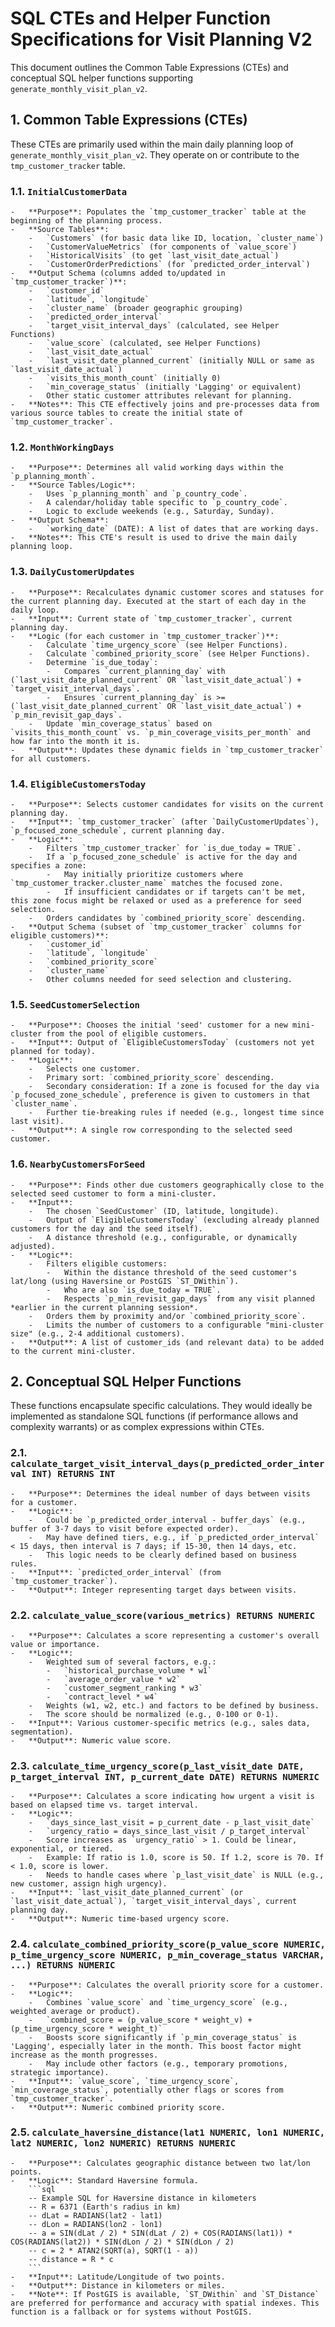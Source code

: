 # SQL CTEs and Helper Function Specifications for Visit Planning V2

This document outlines the Common Table Expressions (CTEs) and conceptual SQL helper functions supporting `generate_monthly_visit_plan_v2`.

## 1. Common Table Expressions (CTEs)

These CTEs are primarily used within the main daily planning loop of `generate_monthly_visit_plan_v2`. They operate on or contribute to the `tmp_customer_tracker` table.

### 1.1. `InitialCustomerData`
    -   **Purpose**: Populates the `tmp_customer_tracker` table at the beginning of the planning process.
    -   **Source Tables**:
        -   `Customers` (for basic data like ID, location, `cluster_name`)
        -   `CustomerValueMetrics` (for components of `value_score`)
        -   `HistoricalVisits` (to get `last_visit_date_actual`)
        -   `CustomerOrderPredictions` (for `predicted_order_interval`)
    -   **Output Schema (columns added to/updated in `tmp_customer_tracker`)**:
        -   `customer_id`
        -   `latitude`, `longitude`
        -   `cluster_name` (broader geographic grouping)
        -   `predicted_order_interval`
        -   `target_visit_interval_days` (calculated, see Helper Functions)
        -   `value_score` (calculated, see Helper Functions)
        -   `last_visit_date_actual`
        -   `last_visit_date_planned_current` (initially NULL or same as `last_visit_date_actual`)
        -   `visits_this_month_count` (initially 0)
        -   `min_coverage_status` (initially 'Lagging' or equivalent)
        -   Other static customer attributes relevant for planning.
    -   **Notes**: This CTE effectively joins and pre-processes data from various source tables to create the initial state of `tmp_customer_tracker`.

### 1.2. `MonthWorkingDays`
    -   **Purpose**: Determines all valid working days within the `p_planning_month`.
    -   **Source Tables/Logic**:
        -   Uses `p_planning_month` and `p_country_code`.
        -   A calendar/holiday table specific to `p_country_code`.
        -   Logic to exclude weekends (e.g., Saturday, Sunday).
    -   **Output Schema**:
        -   `working_date` (DATE): A list of dates that are working days.
    -   **Notes**: This CTE's result is used to drive the main daily planning loop.

### 1.3. `DailyCustomerUpdates`
    -   **Purpose**: Recalculates dynamic customer scores and statuses for the current planning day. Executed at the start of each day in the daily loop.
    -   **Input**: Current state of `tmp_customer_tracker`, current planning day.
    -   **Logic (for each customer in `tmp_customer_tracker`)**:
        -   Calculate `time_urgency_score` (see Helper Functions).
        -   Calculate `combined_priority_score` (see Helper Functions).
        -   Determine `is_due_today`:
            -   Compares `current_planning_day` with (`last_visit_date_planned_current` OR `last_visit_date_actual`) + `target_visit_interval_days`.
            -   Ensures `current_planning_day` is >= (`last_visit_date_planned_current` OR `last_visit_date_actual`) + `p_min_revisit_gap_days`.
        -   Update `min_coverage_status` based on `visits_this_month_count` vs. `p_min_coverage_visits_per_month` and how far into the month it is.
    -   **Output**: Updates these dynamic fields in `tmp_customer_tracker` for all customers.

### 1.4. `EligibleCustomersToday`
    -   **Purpose**: Selects customer candidates for visits on the current planning day.
    -   **Input**: `tmp_customer_tracker` (after `DailyCustomerUpdates`), `p_focused_zone_schedule`, current planning day.
    -   **Logic**:
        -   Filters `tmp_customer_tracker` for `is_due_today = TRUE`.
        -   If a `p_focused_zone_schedule` is active for the day and specifies a zone:
            -   May initially prioritize customers where `tmp_customer_tracker.cluster_name` matches the focused zone.
            -   If insufficient candidates or if targets can't be met, this zone focus might be relaxed or used as a preference for seed selection.
        -   Orders candidates by `combined_priority_score` descending.
    -   **Output Schema (subset of `tmp_customer_tracker` columns for eligible customers)**:
        -   `customer_id`
        -   `latitude`, `longitude`
        -   `combined_priority_score`
        -   `cluster_name`
        -   Other columns needed for seed selection and clustering.

### 1.5. `SeedCustomerSelection`
    -   **Purpose**: Chooses the initial 'seed' customer for a new mini-cluster from the pool of eligible customers.
    -   **Input**: Output of `EligibleCustomersToday` (customers not yet planned for today).
    -   **Logic**:
        -   Selects one customer.
        -   Primary sort: `combined_priority_score` descending.
        -   Secondary consideration: If a zone is focused for the day via `p_focused_zone_schedule`, preference is given to customers in that `cluster_name`.
        -   Further tie-breaking rules if needed (e.g., longest time since last visit).
    -   **Output**: A single row corresponding to the selected seed customer.

### 1.6. `NearbyCustomersForSeed`
    -   **Purpose**: Finds other due customers geographically close to the selected seed customer to form a mini-cluster.
    -   **Input**:
        -   The chosen `SeedCustomer` (ID, latitude, longitude).
        -   Output of `EligibleCustomersToday` (excluding already planned customers for the day and the seed itself).
        -   A distance threshold (e.g., configurable, or dynamically adjusted).
    -   **Logic**:
        -   Filters eligible customers:
            -   Within the distance threshold of the seed customer's lat/long (using Haversine or PostGIS `ST_DWithin`).
            -   Who are also `is_due_today = TRUE`.
            -   Respects `p_min_revisit_gap_days` from any visit planned *earlier in the current planning session*.
        -   Orders them by proximity and/or `combined_priority_score`.
        -   Limits the number of customers to a configurable "mini-cluster size" (e.g., 2-4 additional customers).
    -   **Output**: A list of customer_ids (and relevant data) to be added to the current mini-cluster.

## 2. Conceptual SQL Helper Functions

These functions encapsulate specific calculations. They would ideally be implemented as standalone SQL functions (if performance allows and complexity warrants) or as complex expressions within CTEs.

### 2.1. `calculate_target_visit_interval_days(p_predicted_order_interval INT) RETURNS INT`
    -   **Purpose**: Determines the ideal number of days between visits for a customer.
    -   **Logic**:
        -   Could be `p_predicted_order_interval - buffer_days` (e.g., buffer of 3-7 days to visit before expected order).
        -   May have defined tiers, e.g., if `p_predicted_order_interval` < 15 days, then interval is 7 days; if 15-30, then 14 days, etc.
        -   This logic needs to be clearly defined based on business rules.
    -   **Input**: `predicted_order_interval` (from `tmp_customer_tracker`).
    -   **Output**: Integer representing target days between visits.

### 2.2. `calculate_value_score(various_metrics) RETURNS NUMERIC`
    -   **Purpose**: Calculates a score representing a customer's overall value or importance.
    -   **Logic**:
        -   Weighted sum of several factors, e.g.:
            -   `historical_purchase_volume * w1`
            -   `average_order_value * w2`
            -   `customer_segment_ranking * w3`
            -   `contract_level * w4`
        -   Weights (w1, w2, etc.) and factors to be defined by business.
        -   The score should be normalized (e.g., 0-100 or 0-1).
    -   **Input**: Various customer-specific metrics (e.g., sales data, segmentation).
    -   **Output**: Numeric value score.

### 2.3. `calculate_time_urgency_score(p_last_visit_date DATE, p_target_interval INT, p_current_date DATE) RETURNS NUMERIC`
    -   **Purpose**: Calculates a score indicating how urgent a visit is based on elapsed time vs. target interval.
    -   **Logic**:
        -   `days_since_last_visit = p_current_date - p_last_visit_date`
        -   `urgency_ratio = days_since_last_visit / p_target_interval`
        -   Score increases as `urgency_ratio` > 1. Could be linear, exponential, or tiered.
        -   Example: If ratio is 1.0, score is 50. If 1.2, score is 70. If < 1.0, score is lower.
        -   Needs to handle cases where `p_last_visit_date` is NULL (e.g., new customer, assign high urgency).
    -   **Input**: `last_visit_date_planned_current` (or `last_visit_date_actual`), `target_visit_interval_days`, current planning day.
    -   **Output**: Numeric time-based urgency score.

### 2.4. `calculate_combined_priority_score(p_value_score NUMERIC, p_time_urgency_score NUMERIC, p_min_coverage_status VARCHAR, ...) RETURNS NUMERIC`
    -   **Purpose**: Calculates the overall priority score for a customer.
    -   **Logic**:
        -   Combines `value_score` and `time_urgency_score` (e.g., weighted average or product).
        -   `combined_score = (p_value_score * weight_v) + (p_time_urgency_score * weight_t)`
        -   Boosts score significantly if `p_min_coverage_status` is 'Lagging', especially later in the month. This boost factor might increase as the month progresses.
        -   May include other factors (e.g., temporary promotions, strategic importance).
    -   **Input**: `value_score`, `time_urgency_score`, `min_coverage_status`, potentially other flags or scores from `tmp_customer_tracker`.
    -   **Output**: Numeric combined priority score.

### 2.5. `calculate_haversine_distance(lat1 NUMERIC, lon1 NUMERIC, lat2 NUMERIC, lon2 NUMERIC) RETURNS NUMERIC`
    -   **Purpose**: Calculates geographic distance between two lat/lon points.
    -   **Logic**: Standard Haversine formula.
        ```sql
        -- Example SQL for Haversine distance in kilometers
        -- R = 6371 (Earth's radius in km)
        -- dLat = RADIANS(lat2 - lat1)
        -- dLon = RADIANS(lon2 - lon1)
        -- a = SIN(dLat / 2) * SIN(dLat / 2) + COS(RADIANS(lat1)) * COS(RADIANS(lat2)) * SIN(dLon / 2) * SIN(dLon / 2)
        -- c = 2 * ATAN2(SQRT(a), SQRT(1 - a))
        -- distance = R * c
        ```
    -   **Input**: Latitude/Longitude of two points.
    -   **Output**: Distance in kilometers or miles.
    -   **Note**: If PostGIS is available, `ST_DWithin` and `ST_Distance` are preferred for performance and accuracy with spatial indexes. This function is a fallback or for systems without PostGIS.
